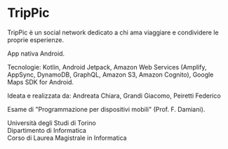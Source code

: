 # TripPic
<p>TripPic è un social network dedicato a chi ama viaggiare e condividere le proprie esperienze.</p>

<p>App nativa Android.</p>

<p>Tecnologie: Kotlin, Android Jetpack, Amazon Web Services (Amplify, AppSync, DynamoDB, GraphQL, Amazon S3, Amazon Cognito), Google Maps SDK for Android.</p>

<p>Ideata e realizzata da: Andreata Chiara, Grandi Giacomo, Peiretti Federico</p>

<p>Esame di "Programmazione per dispositivi mobili" (Prof. F. Damiani).</p>

<p>
Università degli Studi di Torino<br>
Dipartimento di Informatica<br>
Corso di Laurea Magistrale in Informatica
</p>
